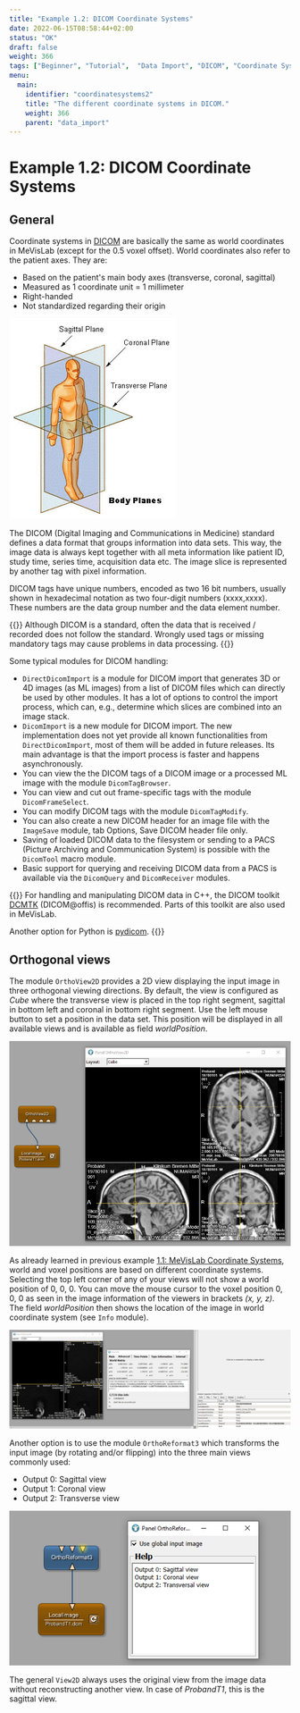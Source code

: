 ```yaml
---
title: "Example 1.2: DICOM Coordinate Systems"
date: 2022-06-15T08:58:44+02:00
status: "OK"
draft: false
weight: 366
tags: ["Beginner", "Tutorial",  "Data Import", "DICOM", "Coordinate Systems"]
menu: 
  main:
    identifier: "coordinatesystems2"
    title: "The different coordinate systems in DICOM."
    weight: 366
    parent: "data_import"
---
```


# Example 1.2: DICOM Coordinate Systems
## General
Coordinate systems in [DICOM](https://en.wikipedia.org/wiki/DICOM) are basically the same as world coordinates in MeVisLab (except for the 0.5 voxel offset).
World coordinates also refer to the patient axes. They are:
* Based on the patient's main body axes (transverse, coronal, sagittal)
* Measured as 1 coordinate unit = 1 millimeter
* Right-handed
* Not standardized regarding their origin

![World Coordinates in Context of the Human Body](/images/tutorials/visualization/V2_00.png "World Coordinates in Context of the Human Body")

The DICOM (Digital Imaging and Communications in Medicine) standard defines a data format that groups information into data sets. This way, the image data is always kept together with all meta information like patient ID, study time, series time, acquisition data etc. The image slice is represented by another tag with pixel information.

DICOM tags have unique numbers, encoded as two 16 bit numbers, usually shown in hexadecimal notation as two four-digit numbers (xxxx,xxxx). These numbers are the data group number and the data element number.

{{<alert class="info" caption="Info">}}
Although DICOM is a standard, often the data that is received / recorded does not follow the standard. Wrongly used tags or missing mandatory tags may cause problems in data processing.
{{</alert>}}

Some typical modules for DICOM handling:
* `DirectDicomImport` is a module for DICOM import that generates 3D or 4D images (as ML images) from a list of DICOM files which can directly be used by other modules. It has a lot of options to control the import process, which can, e.g., determine which slices are combined into an image stack.
* `DicomImport` is a new module for DICOM import. The new implementation does not yet provide all known functionalities from `DirectDicomImport`, most of them will be added in future releases. Its main advantage is that the import process is faster and happens asynchronously.
* You can view the the DICOM tags of a DICOM image or a processed ML image with the module `DicomTagBrowser`.
* You can view and cut out frame-specific tags with the module `DicomFrameSelect`.
* You can modify DICOM tags with the module `DicomTagModify`.
* You can also create a new DICOM header for an image file with the `ImageSave` module, tab Options, Save DICOM header file only.
* Saving of loaded DICOM data to the filesystem or sending to a PACS (Picture Archiving and Communication System) is possible with the `DicomTool` macro module.
* Basic support for querying and receiving DICOM data from a PACS is available via the `DicomQuery` and `DicomReceiver` modules.

{{<alert class="info" caption="Info">}}
For handling and manipulating DICOM data in C++, the DICOM toolkit [DCMTK](https://dicom.offis.de/dcmtk.php.en) (DICOM@offis) is recommended. Parts of this toolkit are also used in MeVisLab.

Another option for Python is [pydicom](https://pydicom.github.io/).
{{</alert>}}

## Orthogonal views
The module `OrthoView2D` provides a 2D view displaying the input image in three orthogonal viewing directions. By default, the view is configured as *Cube* where the transverse view is placed in the top right segment, sagittal in bottom left and coronal in bottom right segment. Use the left mouse button to set a position in the data set. This position will be displayed in all available views and is available as field *worldPosition*. 

![OrthoView2D](/images/tutorials/basicmechanics/OrthoView2D.png "OrthoView2D")

As already learned in previous example [1.1: MeVisLab Coordinate Systems](/tutorials/basicmechanisms/coordinatesystems/coordinatesystems), world and voxel positions are based on different coordinate systems. Selecting the top left corner of any of your views will not show a world position of 0, 0, 0. You can move the mouse cursor to the voxel position 0, 0, 0 as seen in the image information of the viewers in brackets *(x, y, z)*. The field *worldPosition* then shows the location of the image in world coordinate system (see `Info` module).

![OrthoView2D Voxel- and World Position](/images/tutorials/basicmechanics/OrthoView2D_WorldPosition.png "OrthoView2D Voxel- and World Position")

Another option is to use the module `OrthoReformat3` which transforms the input image (by rotating and/or flipping) into the three main views commonly used: 
* Output 0: Sagittal view
* Output 1: Coronal view
* Output 2: Transverse view

![OrthoReformat3](/images/tutorials/basicmechanics/OrthoReformat3.png "OrthoReformat3")

The general `View2D` always uses the original view from the image data without reconstructing another view. In case of *ProbandT1*, this is the sagittal view.
